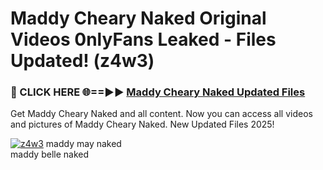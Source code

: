 # Maddy Cheary Naked Original Videos 0nlyFans Leaked - Files Updated! (z4w3)

<h3>🔴 CLICK HERE 🌐==►► <a href="https://tinyurl.com/yckcrads" rel="nofollow">Maddy Cheary Naked Updated Files</a></h3>

Get Maddy Cheary Naked and all content. Now you can access all videos and pictures of Maddy Cheary Naked. New Updated Files 2025!

[![z4w3](https://i.imgur.com/hpKpOFt.gif)](https://tinyurl.com/yckcrads)
maddy may naked<br>
maddy belle naked